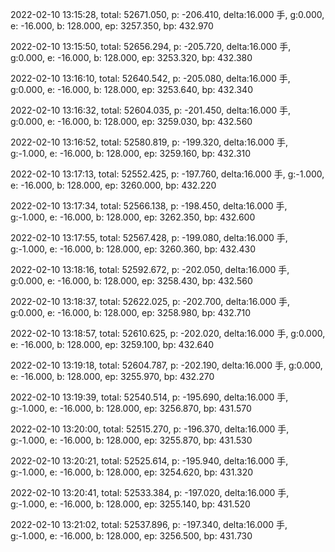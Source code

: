 2022-02-10 13:15:28, total: 52671.050, p: -206.410, delta:16.000 手, g:0.000, e: -16.000, b: 128.000, ep: 3257.350, bp: 432.970

2022-02-10 13:15:50, total: 52656.294, p: -205.720, delta:16.000 手, g:0.000, e: -16.000, b: 128.000, ep: 3253.320, bp: 432.380

2022-02-10 13:16:10, total: 52640.542, p: -205.080, delta:16.000 手, g:0.000, e: -16.000, b: 128.000, ep: 3253.640, bp: 432.340

2022-02-10 13:16:32, total: 52604.035, p: -201.450, delta:16.000 手, g:0.000, e: -16.000, b: 128.000, ep: 3259.030, bp: 432.560

2022-02-10 13:16:52, total: 52580.819, p: -199.320, delta:16.000 手, g:-1.000, e: -16.000, b: 128.000, ep: 3259.160, bp: 432.310

2022-02-10 13:17:13, total: 52552.425, p: -197.760, delta:16.000 手, g:-1.000, e: -16.000, b: 128.000, ep: 3260.000, bp: 432.220

2022-02-10 13:17:34, total: 52566.138, p: -198.450, delta:16.000 手, g:-1.000, e: -16.000, b: 128.000, ep: 3262.350, bp: 432.600

2022-02-10 13:17:55, total: 52567.428, p: -199.080, delta:16.000 手, g:-1.000, e: -16.000, b: 128.000, ep: 3260.360, bp: 432.430

2022-02-10 13:18:16, total: 52592.672, p: -202.050, delta:16.000 手, g:0.000, e: -16.000, b: 128.000, ep: 3258.430, bp: 432.560

2022-02-10 13:18:37, total: 52622.025, p: -202.700, delta:16.000 手, g:0.000, e: -16.000, b: 128.000, ep: 3258.980, bp: 432.710

2022-02-10 13:18:57, total: 52610.625, p: -202.020, delta:16.000 手, g:0.000, e: -16.000, b: 128.000, ep: 3259.100, bp: 432.640

2022-02-10 13:19:18, total: 52604.787, p: -202.190, delta:16.000 手, g:0.000, e: -16.000, b: 128.000, ep: 3255.970, bp: 432.270

2022-02-10 13:19:39, total: 52540.514, p: -195.690, delta:16.000 手, g:-1.000, e: -16.000, b: 128.000, ep: 3256.870, bp: 431.570

2022-02-10 13:20:00, total: 52515.270, p: -196.370, delta:16.000 手, g:-1.000, e: -16.000, b: 128.000, ep: 3255.870, bp: 431.530

2022-02-10 13:20:21, total: 52525.614, p: -195.940, delta:16.000 手, g:-1.000, e: -16.000, b: 128.000, ep: 3254.620, bp: 431.320

2022-02-10 13:20:41, total: 52533.384, p: -197.020, delta:16.000 手, g:-1.000, e: -16.000, b: 128.000, ep: 3255.140, bp: 431.520

2022-02-10 13:21:02, total: 52537.896, p: -197.340, delta:16.000 手, g:-1.000, e: -16.000, b: 128.000, ep: 3256.500, bp: 431.730